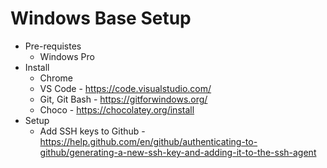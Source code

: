 # Windows Base Setup

* Pre-requistes
  * Windows Pro
* Install
  * Chrome
  * VS Code - https://code.visualstudio.com/
  * Git, Git Bash - https://gitforwindows.org/
  * Choco - https://chocolatey.org/install
* Setup
  * Add SSH keys to Github - https://help.github.com/en/github/authenticating-to-github/generating-a-new-ssh-key-and-adding-it-to-the-ssh-agent